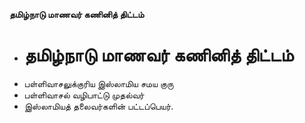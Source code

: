**தமிழ்நாடு மாணவர் கணினித் திட்டம்**
- # தமிழ்நாடு மாணவர் கணினித் திட்டம்
- பள்ளிவாசலுக்குரிய இஸ்லாமிய சமய குரு
- பள்ளிவாசல் வழிபாட்டு முதல்வர்
- இஸ்லாமியத் தலைவர்களின் பட்டப்பெயர்.

